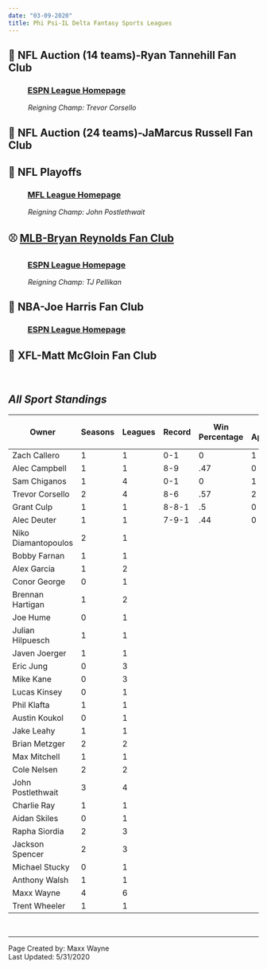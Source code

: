```yaml
---
date: "03-09-2020"
title: Phi Psi-IL Delta Fantasy Sports Leagues
---
```


## :football: **NFL Auction (14 teams)-Ryan Tannehill Fan Club**
### &nbsp; &nbsp; &nbsp; &nbsp; &nbsp; [ESPN League Homepage](https://fantasy.espn.com/football/league?leagueId=21575912)
&nbsp; &nbsp; &nbsp; &nbsp; &nbsp; *Reigning Champ: Trevor Corsello*
## :football: **NFL Auction (24 teams)-JaMarcus Russell Fan Club**
## :football: **NFL Playoffs**
### &nbsp; &nbsp; &nbsp; &nbsp; &nbsp; [MFL League Homepage](https://www63.myfantasyleague.com/2019/home/38637#0)
&nbsp; &nbsp; &nbsp; &nbsp; &nbsp; *Reigning Champ: John Postlethwait*
## :baseball: **[MLB-Bryan Reynolds Fan Club](./main-page.html)**
### &nbsp; &nbsp; &nbsp; &nbsp; &nbsp; [ESPN League Homepage](https://fantasy.espn.com/baseball/league?leagueId=62615350)
&nbsp; &nbsp; &nbsp; &nbsp; &nbsp; *Reigning Champ: TJ Pellikan*
## :basketball: **NBA-Joe Harris Fan Club**
### &nbsp; &nbsp; &nbsp; &nbsp; &nbsp; [ESPN League Homepage](https://fantasy.espn.com/basketball/league?leagueId=59873460)
## :rugby_football: **XFL-Matt McGloin Fan Club**

<br>

## *All Sport Standings*

|Owner   |Seasons |Leagues  |Record   |Win Percentage   |Playoff Appearances   |Playoff Record   |Playoff Win Percentage   |Championship Appearances   |Championships |Average Finish |Best Finish   |Longest Win Streak   |Longest Lose Streak   |Point Differential   |Awards   |
|---|---|---|---|---|---|---|---|---|---|---|---|---|---|---|---|
|Zach Callero   |1 |1   |0-1   |0   |1   |0-1   |0   |0   |0   |3   |3   |0   |1   |-28.86   |0   |
|Alec Campbell   | 1  | 1  | 8-9  |.47   |0   |0-0   |0   |0   |0   |10   |10   |2   |3   | -5.1  |1 |
|Sam Chiganos  |1   |4   | 0-1  |0   |1   |0-1   |0   |1   |0   |2   |2   |0   |1   |-6.78   |0 |
| Trevor Corsello  | 2  |4   |8-6   |.57   |2 | 3-1  |1   |1   |2.5   |1   | 7  |   |3   | 2.4  |3 |
|Grant Culp   |1   | 1  | 8-8-1  | .5  |0   |0-0   |0   |0   |0   |8   | 8  |3   |   | 2  |-12.1 |
| Alec Deuter  | 1  |1   | 7-9-1  |.44   |0   | 0-0  | 0  | 0  |0   | 12  | 12  |   | 2  |4   |1 |
| Niko Diamantopoulos  |2   |1   |   |   |   |   |   |   |   |   |   |   |   |   | |
| Bobby Farnan  |1   |1   |   |   |   |   |   |   |   |   |   |   |   |   | |
| Alex Garcia   |1   |2   |   |   |   |   |   |   |   |   |   |   |   |   | |
| Conor George  |0   |1   |   |   |   |   |   |   |   |   |   |   |   |   | |
| Brennan Hartigan  |1   |2   |   |   |   |   |   |   |   |   |   |   |   |   | |
|Joe Hume   | 0  | 1  |   |   |   |   |   |   |   |   |   |   |   |   | |
|Julian Hilpuesch   | 1  | 1  |   |   |   |   |   |   |   |   |   |   |   |   | |
| Javen Joerger  | 1  | 1  |   |   |   |   |   |   |   |   |   |   |   |   | |
|Eric Jung   | 0  | 3  |   |   |   |   |   |   |   |   |   |   |   |   | |
|Mike Kane   | 0  | 3  |   |   |   |   |   |   |   |   |   |   |   |   | |
|Lucas Kinsey   | 0  | 1  |   |   |   |   |   |   |   |   |   |   |   |   | |
|Phil Klafta   | 1  | 1  |   |   |   |   |   |   |   |   |   |   |   |   | |
|Austin Koukol  | 0  | 1  |   |   |   |   |   |   |   |   |   |   |   |   | |
|Jake Leahy  | 1  | 1  |   |   |   |   |   |   |   |   |   |   |   |   | |
|Brian Metzger   | 2  | 2  |   |   |   |   |   |   |   |   |   |   |   |   | |
|Max Mitchell   | 1  | 1  |   |   |   |   |   |   |   |   |   |   |   |   | |
|Cole Nelsen   | 2  | 2  |   |   |   |   |   |   |   |   |   |   |   |   | |
|John Postlethwait   | 3  | 4  |   |   |   |   |   |   |   |   |   |   |   |   | |
|Charlie Ray   | 1  | 1  |   |   |   |   |   |   |   |   |   |   |   |   | |
|Aidan Skiles   | 0  | 1  |   |   |   |   |   |   |   |   |   |   |   |   | |
|Rapha Siordia   | 2  | 3  |   |   |   |   |   |   |   |   |   |   |   |   | |
|Jackson Spencer   | 2  | 3  |   |   |   |   |   |   |   |   |   |   |   |   | |
|Michael Stucky   | 0  | 1  |   |   |   |   |   |   |   |   |   |   |   |   | |
|Anthony Walsh   | 1  | 1  |   |   |   |   |   |   |   |   |   |   |   |   | |
|Maxx Wayne   | 4  | 6  |   |   |   |   |   |   |   |   |   |   |   |   | |
|Trent Wheeler   | 1  | 1  |   |   |   |   |   |   |   |   |   |   |   |   | |

<br>

---

Page Created by: Maxx Wayne
<br>
Last Updated: 5/31/2020
